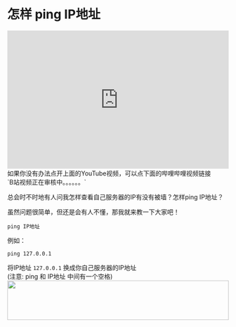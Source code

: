 # 怎样 ping IP地址
<iframe width="100%" height="315" src="https://www.youtube.com/embed/0wQ7y3xxnJY" frameborder="0" allow="autoplay; encrypted-media" allowfullscreen></iframe>
如果你没有办法点开上面的YouTube视频，可以点下面的哔哩哔哩视频链接<br>
`B站视频正在审核中。。。。。。`

总会时不时地有人问我怎样查看自己服务器的IP有没有被墙？怎样ping IP地址？

虽然问题很简单，但还是会有人不懂，那我就来教一下大家吧！

`ping IP地址`

例如：

`ping 127.0.0.1`

将IP地址 `127.0.0.1` 换成你自己服务器的IP地址<br>
(注意: ping 和 IP地址 中间有一个空格)
<a href="https://www.vultr.com/?ref=7295225"><img src="https://www.vultr.com/media/banner_1.png" width="100%" height="90"></a>